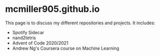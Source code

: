 # mcmiller905.github.io

This page is to discuss my different repositories and projects. It includes:

* Spotify Sidecar
* nand2tetris
* Advent of Code 2020/2021
* Andrew Ng's Coursera course on Machine Learning